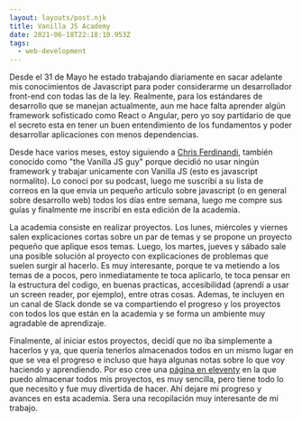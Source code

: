 ```yaml
---
layout: layouts/post.njk
title: Vanilla JS Academy
date: 2021-06-18T22:18:10.953Z
tags:
  - web-development
---
```

Desde el 31 de Mayo he estado trabajando diariamente en sacar adelante mis conocimientos de Javascript para poder considerarme un desarrollador front-end con todas las de la ley. Realmente, para los estándares de desarrollo que se manejan actualmente, aun me hace falta aprender algún framework sofisticado como React o Angular, pero yo soy partidario de que el secreto esta en tener un buen entendimiento de los fundamentos y poder desarrollar aplicaciones con menos dependencias. 

Desde hace varios meses, estoy siguiendo a [Chris Ferdinandi](https://gomakethings.com), también conocido como "the Vanilla JS guy" porque decidió no usar ningún framework y trabajar unicamente con Vanilla JS (esto es javascript normalito). Lo conocí por su podcast, luego me suscribí a su lista de correos en la que envia un pequeño articulo sobre javascript (o en general sobre desarrollo web) todos los días entre semana, luego me compre sus guías y finalmente me inscribí en esta edición de la academia.

La academia consiste en realizar proyectos. Los lunes, miércoles y viernes salen explicaciones cortas sobre un par de temas y se propone un proyecto pequeño que aplique esos temas. Luego, los martes, jueves y sábado sale una posible solución al proyecto con explicaciones de problemas que suelen surgir al hacerlo. Es muy interesante, porque te va metiendo a los temas de a pocos, pero inmediatamente te toca aplicarlo, te toca pensar en la estructura del codigo, en buenas practicas, accesibilidad (aprendí a usar un screen reader, por ejemplo), entre otras cosas. Ademas, te incluyen en un canal de Slack donde se va compartiendo el progreso y los proyectos con todos los que están en la academia y se forma un ambiente muy agradable de aprendizaje.

Finalmente, al iniciar estos proyectos, decidí que no iba simplemente a hacerlos y ya, que quería tenerlos almacenados todos en un mismo lugar en que se vea el progreso e incluso que haya algunas notas sobre lo que voy haciendo y aprendiendo. Por eso cree una [página en eleventy](https://vanilla-js-academy.jbbenavidesr.com/) en la que puedo almacenar todos mis proyectos, es muy sencilla, pero tiene todo lo que necesito y fue muy divertida de hacer. Ahí dejare mi progreso y avances en esta academia. Sera una recopilación muy interesante de mi trabajo.
